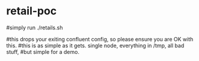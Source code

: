 # retail-poc
#simply run ./retails.sh

#this drops your exiting confluent config, so please ensure you are OK with this.
#this is as simple as it gets.  single node, everything in /tmp, all bad stuff,
#but simple for a demo.
